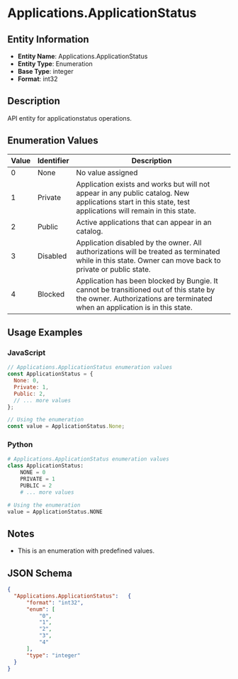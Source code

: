 # Applications.ApplicationStatus

## Entity Information
- **Entity Name**: Applications.ApplicationStatus
- **Entity Type**: Enumeration
- **Base Type**: integer
- **Format**: int32

## Description
API entity for applicationstatus operations.

## Enumeration Values

| Value | Identifier | Description |
|-------|------------|-------------|
| 0 | None | No value assigned |
| 1 | Private | Application exists and works but will not appear in any public catalog. New applications start in this state, test applications will remain in this state. |
| 2 | Public | Active applications that can appear in an catalog. |
| 3 | Disabled | Application disabled by the owner. All authorizations will be treated as terminated while in this state. Owner can move back to private or public state. |
| 4 | Blocked | Application has been blocked by Bungie. It cannot be transitioned out of this state by the owner. Authorizations are terminated when an application is in this state. |

## Usage Examples

### JavaScript
```javascript
// Applications.ApplicationStatus enumeration values
const ApplicationStatus = {
  None: 0,
  Private: 1,
  Public: 2,
  // ... more values
};

// Using the enumeration
const value = ApplicationStatus.None;
```

### Python
```python
# Applications.ApplicationStatus enumeration values
class ApplicationStatus:
    NONE = 0
    PRIVATE = 1
    PUBLIC = 2
    # ... more values

# Using the enumeration
value = ApplicationStatus.NONE
```

## Notes
- This is an enumeration with predefined values.

## JSON Schema
```json
{
  "Applications.ApplicationStatus":   {
      "format": "int32",
      "enum": [
          "0",
          "1",
          "2",
          "3",
          "4"
      ],
      "type": "integer"
  }
}
```
